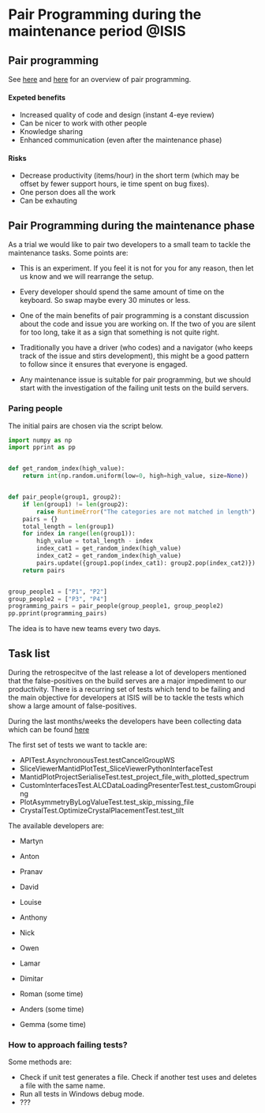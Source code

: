 # Pair Programming during the maintenance period @ISIS

## Pair programming

See [here](https://en.wikipedia.org/wiki/Pair_programming) and [here](https://blogs.sourceallies.com/2011/03/pair-programming-101/) for an overview of pair programming.

#### Expeted benefits

* Increased quality of code and design (instant 4-eye review)
* Can be nicer to work with other people
* Knowledge sharing
* Enhanced communication (even after the maintenance phase)

#### Risks

 * Decrease productivity (items/hour) in the short term (which may be offset by fewer support hours, ie time spent on bug fixes).
 * One person does all the work
 * Can be exhauting
 
## Pair Programming during the maintenance phase

As a trial we would like to pair two developers to a small team to tackle the maintenance tasks. Some points are:

* This is an experiment. If you feel it is not for you for any reason, then let us know and we will rearrange the setup.
* Every developer should spend the same amount of time on the keyboard. So swap maybe every 30 minutes or less.
* One of the main benefits of pair programming is a constant discussion about the code and issue you are working on. If the two of you are silent for too long, take it as a sign that something is not quite right.
* Traditionally you have a driver (who codes) and a navigator (who keeps track of the issue and stirs development), this might be a good pattern to follow since it ensures that everyone is engaged.

* Any maintenance issue is suitable for pair programming, but we should start with the investigation of the failing unit tests on the build servers.

### Paring people

The initial pairs are chosen via the script below. 
```python
import numpy as np
import pprint as pp


def get_random_index(high_value):
    return int(np.random.uniform(low=0, high=high_value, size=None))


def pair_people(group1, group2):
    if len(group1) != len(group2):
        raise RuntimeError("The categories are not matched in length")
    pairs = {}
    total_length = len(group1)
    for index in range(len(group1)):
        high_value = total_length - index
        index_cat1 = get_random_index(high_value)
        index_cat2 = get_random_index(high_value)
        pairs.update({group1.pop(index_cat1): group2.pop(index_cat2)})
    return pairs


group_people1 = ["P1", "P2"]
group_people2 = ["P3", "P4"]
programming_pairs = pair_people(group_people1, group_people2)
pp.pprint(programming_pairs)
```

The idea is to have new teams every two days.

## Task list

During the retrospecitve of the last release a lot of developers mentioned that the false-positives on the build serves are a major impediment to our productivity. There is a recurring set of tests which tend to be failing and the main objective for 
developers at ISIS will be to tackle the tests which show a large amount of false-positives.

During the last months/weeks the developers have been collecting data which can be found [here](https://docs.google.com/spreadsheets/d/1qs81x3ZDDxvEu3H5Zg1KN8Qfu54dIVWKI2f3-zxFaFg/edit#gid=1630384006)

The first set of tests we want to tackle are:

* APITest.AsynchronousTest.testCancelGroupWS	
* SliceViewerMantidPlotTest_SliceViewerPythonInterfaceTest	
* MantidPlotProjectSerialiseTest.test_project_file_with_plotted_spectrum	
* CustomInterfacesTest.ALCDataLoadingPresenterTest.test_customGrouping	
* PlotAsymmetryByLogValueTest.test_skip_missing_file	
* CrystalTest.OptimizeCrystalPlacementTest.test_tilt	

The available developers are:

* Martyn
* Anton
* Pranav
* David
* Louise
* Anthony
* Nick
* Owen
* Lamar
* Dimitar

* Roman (some time)
* Anders (some time)
* Gemma (some time)

### How to approach failing tests?

Some methods are:
* Check if unit test generates a file. Check if another test uses and deletes a file with the same name.
* Run all tests in Windows debug mode.
* ???
